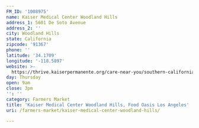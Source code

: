 ```yaml
---
FM_ID: '1008975'
name: Kaiser Medical Center Woodland Hills
address_1: 5601 De Soto Avenue
address_2: ''
city: Woodland Hills
state: California
zipcode: '91367'
phone: ''
latitude: '34.1709'
longitude: '-118.5897'
website: >-
  https://thrive.kaiserpermanente.org/care-near-you/southern-california/woodland-hills/shc_calendar_event/farmers-market/
day: Thursday
open: 9am
close: 3pm
'': ''
category: Farmers Market
title: 'Kaiser Medical Center Woodland Hills, Food Oasis Los Angeles'
uri: /farmers-market/kaiser-medical-center-woodland-hills/

---
```

